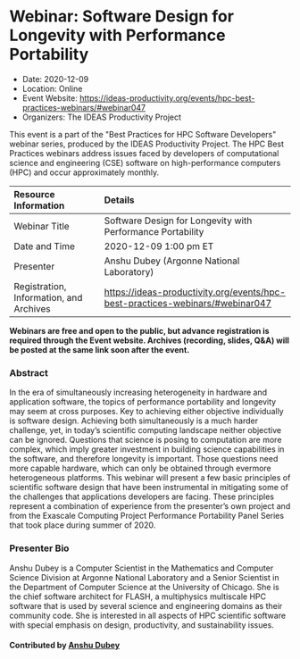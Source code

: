# Webinar: Software Design for Longevity with Performance Portability

- Date: 2020-12-09
- Location: Online
- Event Website: https://ideas-productivity.org/events/hpc-best-practices-webinars/#webinar047
- Organizers: The IDEAS Productivity Project
			   
This event is a part of the "Best Practices for HPC Software
Developers" webinar series, produced by the IDEAS Productivity
Project. The HPC Best Practices webinars address issues faced by
developers of computational science and engineering (CSE) software on
high-performance computers (HPC) and occur approximately monthly.

Resource Information | Details
:--- | :---			   
Webinar Title | Software Design for Longevity with Performance Portability
Date and Time | 2020-12-09 1:00 pm ET
Presenter | Anshu Dubey (Argonne National Laboratory)
Registration, Information, and Archives | 	<https://ideas-productivity.org/events/hpc-best-practices-webinars/#webinar047>	   

**Webinars are free and open to the public, but advance registration is required through the Event website. Archives (recording, slides, Q&A) will be posted at the same link soon after the event.**

### Abstract
<p>In the era of simultaneously increasing heterogeneity in hardware and application software, the topics of performance portability and longevity may seem at cross purposes. Key to achieving either objective individually is software design. Achieving both simultaneously is a much harder challenge, yet, in today’s scientific computing landscape neither objective can be ignored. Questions that science is posing to computation are more complex, which imply greater investment in building science capabilities in the software, and therefore longevity is important. Those questions need more capable hardware, which can only be obtained through evermore heterogeneous platforms. This webinar will present a few basic principles of scientific software design that have been instrumental in mitigating some of the challenges that applications developers are facing. These principles represent a combination of experience from the presenter’s own project and from the Exascale Computing Project Performance Portability Panel Series that took place during summer of 2020.</p>



### Presenter Bio
<p>Anshu Dubey is a Computer Scientist in the Mathematics and Computer Science Division at Argonne National Laboratory and a Senior Scientist in the Department of Computer Science at the University of Chicago. She is the chief software architect for FLASH, a multiphysics multiscale HPC software that is used by several science and engineering domains as their community code. She is interested in all aspects of HPC scientific software with special emphasis on design, productivity, and sustainability issues.</p>

    

#### Contributed by [Anshu Dubey](https://github.com/adubey64 "Anshu Dubey GitHub profile")

<!---
Publish: yes
Categories: skills
Topics: online learning
Level: 2
Prerequisites: default
Aggregate: none
--->
